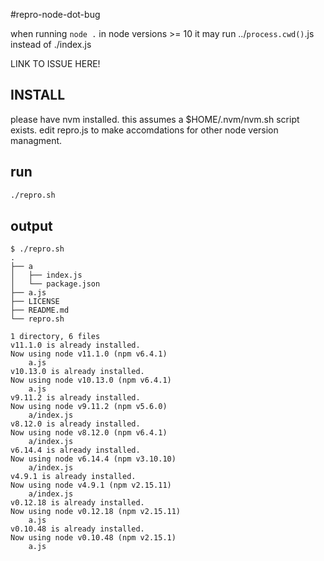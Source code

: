 #repro-node-dot-bug


when running `node .` in node versions >= 10 it may run ../`process.cwd()`.js
instead of ./index.js

LINK TO ISSUE HERE!

## INSTALL

please have nvm installed. this assumes a $HOME/.nvm/nvm.sh script exists. edit
repro.js to make accomdations for other node version managment.

## run

```sh
./repro.sh
```

## output

```
$ ./repro.sh
.
├── a
│   ├── index.js
│   └── package.json
├── a.js
├── LICENSE
├── README.md
└── repro.sh

1 directory, 6 files
v11.1.0 is already installed.
Now using node v11.1.0 (npm v6.4.1)
	a.js
v10.13.0 is already installed.
Now using node v10.13.0 (npm v6.4.1)
	a.js
v9.11.2 is already installed.
Now using node v9.11.2 (npm v5.6.0)
	a/index.js
v8.12.0 is already installed.
Now using node v8.12.0 (npm v6.4.1)
	a/index.js
v6.14.4 is already installed.
Now using node v6.14.4 (npm v3.10.10)
	a/index.js
v4.9.1 is already installed.
Now using node v4.9.1 (npm v2.15.11)
	a/index.js
v0.12.18 is already installed.
Now using node v0.12.18 (npm v2.15.11)
	a.js
v0.10.48 is already installed.
Now using node v0.10.48 (npm v2.15.1)
	a.js

```


